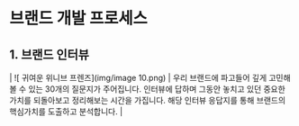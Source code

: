 # 브랜드 개발 프로세스

## 1. 브랜드 인터뷰


| !\[
귀여운 위니브 프렌즈\](img/image 10.png) | 우리 브랜드에 파고들어 깊게 고민해볼 수 있는 30개의 질문지가 주어집니다.
인터뷰에 답하며 그동안 놓치고 있던 중요한 가치를 되돌아보고 정리해보는 시간을 가집니다.
해당 인터뷰 응답지를 통해 브랜드의 핵심가치를 도출하고 분석합니다. |